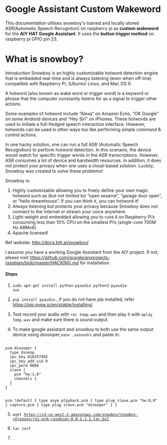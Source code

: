 # Google Assistant Custom Wakeword
This documentation utilises snowboy's trained and locally stored ASR(Automatic Speech Recogniton) on raspberry pi as <strong>custom wakeword</strong> for the <strong>AIY HAT Google Assistant</strong>. It uses the <strong>button trigger method</strong> on raspberry pi GPIO pin 23.

<h1>What is snowboy?</h1>

Introduction
Snowboy is an highly customizable hotword detection engine that is embedded real-time and is always listening (even when off-line) compatible with Raspberry Pi, (Ubuntu) Linux, and Mac OS X.

A hotword (also known as wake word or trigger word) is a keyword or phrase that the computer constantly listens for as a signal to trigger other actions.

Some examples of hotword include “Alexa” on Amazon Echo, “OK Google” on some Android devices and “Hey Siri” on iPhones. These hotwords are used to initiate a full-fledged speech interaction interface. However, hotwords can be used in other ways too like performing simple command & control actions.

In one hacky solution, one can run a full ASR (Automatic Speech Recognition) to perform hotword detection. In this scenario, the device would watch for specific trigger words in the ASR transcriptions. However, ASR consumes a lot of device and bandwidth resources. In addition, it does not protect your privacy when one uses a cloud-based solution. Luckily, Snowboy was created to solve these problems!

Snowboy is:

1. Highly customizable allowing you to freely define your own magic hotword such as (but not limited to) “open sesame”, “garage door open”, or “hello dreamhouse”. If you can think it, you can hotword it!
2. Always listening but protects your privacy because Snowboy does not connect to the Internet or stream your voice anywhere.
3. Light-weight and embedded allowing you to runs it on Raspberry Pi’s consuming less than 10% CPU on the smallest Pi’s (single-core 700M Hz ARMv6).
4. Apache licensed!

Ref website: http://docs.kitt.ai/snowboy/

I assume you have a working Google Assistant from the AIY project. If not, please visit https://github.com/google/aiyprojects-raspbian/blob/master/HACKING.md for installation.

<h4>Steps</h4> 

1. <code>sudo apt-get install python-pyaudio python3-pyaudio sox</code> 

2. <code>pip install pyaudio</code> , if you do not have pip installed, refer https://pip.pypa.io/en/stable/installing/

3. Test record your audio with <code>rec temp.wav</code> and then play it with <code>aplay temp.wav</code> and make sure there is sound output.

4. To make google assistant and snowboy to both use the same output device using dsnooper,<code>nano .asoundrc</code> and paste in:
<code>
pcm.dsnooper {
  type dsnoop
  ipc_key 816357492
  ipc_key_add_uid 0
  ipc_perm 0666
  slave {
    pcm "hw:1,0"
    channels 1
  }
}

pcm.!default {
  type asym
  playback.pcm {
    type plug
    slave.pcm "hw:0,0"
  }
  capture.pcm {
    type plug
    slave.pcm "dsnooper"
  }
}</code>

5. <code>wget https://s3-us-west-2.amazonaws.com/snowboy/snowboy-releases/rpi-arm-raspbian-8.0-1.1.1.tar.bz2</code>

6. <code>tar zxvf <the downloaded file></code>
  
7. 

